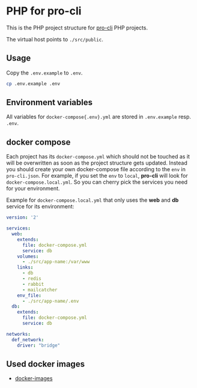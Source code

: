 # PHP for pro-cli

This is the PHP project structure for [pro-cli](https://github.com/chriha/pro-cli) PHP projects.

The virtual host points to `./src/public`.

## Usage

Copy the `.env.example` to `.env`.

```bash
cp .env.example .env
```

## Environment variables

All variables for `docker-compose{.env}.yml` are stored in `.env.example` resp. `.env`.

## docker compose

Each project has its `docker-compose.yml` which should not be touched as it will be overwritten as soon as the project structure gets updated. Instead you should create your own docker-compose file according to the `env` in `pro-cli.json`. For example, if you set the `env` to `local`, **pro-cli** will look for `docker-compose.local.yml`. So you can cherry pick the services you need for your environment.

Example for `docker-compose.local.yml` that only uses the **web** and **db** service for its environment:

```yaml
version: '2'

services:
  web:
    extends:
      file: docker-compose.yml
      service: db
    volumes:
      - ./src/app-name:/var/www
    links:
      - db
      - redis
      - rabbit
      - mailcatcher
    env_file:
      - ./src/app-name/.env
  db:
    extends:
      file: docker-compose.yml
      service: db

networks:
  def_network:
    driver: "bridge"
```

## Used docker images
- [docker-images](https://github.com/chriha/docker-images)
